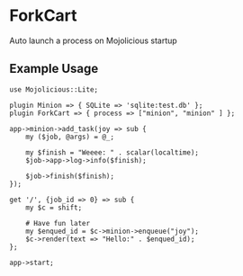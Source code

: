 # ForkCart
Auto launch a process on Mojolicious startup

## Example Usage

    use Mojolicious::Lite;

    plugin Minion => { SQLite => 'sqlite:test.db' };
    plugin ForkCart => { process => ["minion", "minion" ] };

    app->minion->add_task(joy => sub {
        my ($job, @args) = @_;

        my $finish = "Weeee: " . scalar(localtime);
        $job->app->log->info($finish);

        $job->finish($finish);
    });

    get '/', {job_id => 0} => sub {
        my $c = shift;

        # Have fun later
        my $enqued_id = $c->minion->enqueue("joy");
        $c->render(text => "Hello:" . $enqued_id);
    };

    app->start;
